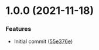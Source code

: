 # 1.0.0 (2021-11-18)


### Features

* Initial commit ([55e376e](https://github.com/FabianMeul/module-name-mapper/commit/55e376efd87fdb1c684b4421d8a5be73eef1ca3d))

